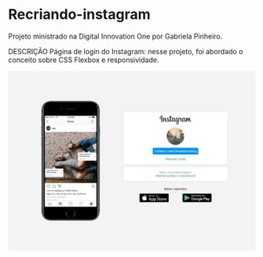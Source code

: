 # Recriando-instagram
Projeto ministrado na Digital Innovation One por Gabriela Pinheiro. 

DESCRIÇÃO
Página de login do Instagram: nesse projeto, foi abordado o conceito sobre CSS Flexbox e responsividade. 

<img src="instagram-cover.jpg">